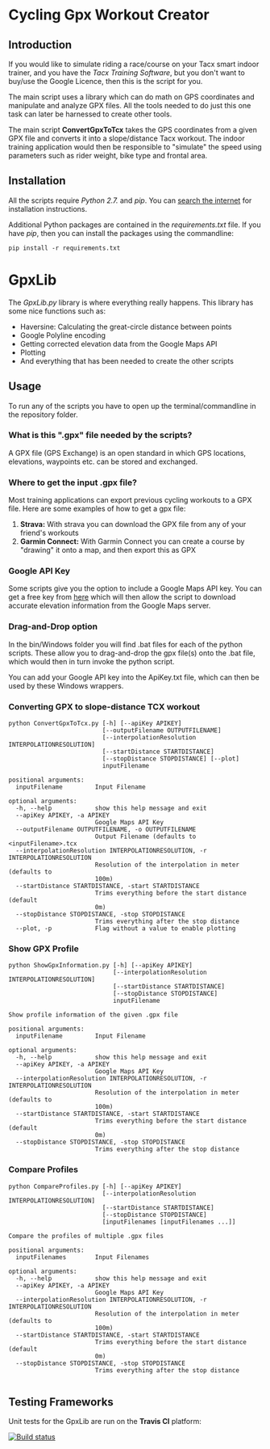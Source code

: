 # Cycling Gpx Workout Creator


## Introduction

If you would like to simulate riding a race/course on your Tacx smart indoor trainer, and you have the *Tacx Training Software*, but you don't want to buy/use the Google Licence, then this is the script for you.


The main script uses a library which can do math on GPS coordinates and manipulate and analyze GPX files. All the tools needed to do just this one task can later be harnessed to create other tools.

The main script **ConvertGpxToTcx** takes the GPS coordinates from a given GPX file and converts it into a slope/distance Tacx workout. The indoor training application would then be responsible to "simulate" the speed using parameters such as rider weight, bike type and frontal area.


## Installation
All the scripts require *Python 2.7.* and *pip*. You can [search the internet](http://lmgtfy.com/?q=Install+Python+2.7) for installation instructions.

Additional Python packages are contained in the *requirements.txt* file. If you have *pip*, then you can install the packages using the commandline:
	
	pip install -r requirements.txt

# GpxLib
The *GpxLib.py* library is where everything really happens. This library has some nice functions such as:

* Haversine: Calculating the great-circle distance between points
* Google Polyline encoding
* Getting corrected elevation data from the Google Maps API
* Plotting
* And everything that has been needed to create the other scripts


## Usage
To run any of the scripts you have to open up the terminal/commandline in the repository folder.

### What is this ".gpx" file needed by the scripts?
A GPX file (GPS Exchange) is an open standard in which GPS locations, elevations, waypoints etc. can be stored and exchanged.


### Where to get the input .gpx file?
Most training applications can export previous cycling workouts to a GPX file. Here are some examples of how to get a gpx file:

1. **Strava:** With strava you can download the GPX file from any of your friend's workouts
2. **Garmin Connect:** With Garmin Connect you can create a course by "drawing" it onto a map, and then export this as GPX


### Google API Key
Some scripts give you the option to include a Google Maps API key. You can get a free key from [here](https://developers.google.com/maps/documentation/javascript/get-api-key) which will then allow the script to download accurate elevation information from the Google Maps server.

### Drag-and-Drop option
In the bin/Windows folder you will find .bat files for each of the python scripts. These allow you to drag-and-drop the gpx file(s) onto the .bat file, which would then in turn invoke the python script.

You can add your Google API key into the ApiKey.txt file, which can then be used by these Windows wrappers.

### Converting GPX to slope-distance TCX workout
```
python ConvertGpxToTcx.py [-h] [--apiKey APIKEY]
                          [--outputFilename OUTPUTFILENAME]
                          [--interpolationResolution INTERPOLATIONRESOLUTION]
                          [--startDistance STARTDISTANCE]
                          [--stopDistance STOPDISTANCE] [--plot]
                          inputFilename
                          
positional arguments:
  inputFilename         Input Filename

optional arguments:
  -h, --help            show this help message and exit
  --apiKey APIKEY, -a APIKEY
                        Google Maps API Key
  --outputFilename OUTPUTFILENAME, -o OUTPUTFILENAME
                        Output Filename (defaults to <inputFilename>.tcx
  --interpolationResolution INTERPOLATIONRESOLUTION, -r INTERPOLATIONRESOLUTION
                        Resolution of the interpolation in meter (defaults to
                        100m)
  --startDistance STARTDISTANCE, -start STARTDISTANCE
                        Trims everything before the start distance (default
                        0m)
  --stopDistance STOPDISTANCE, -stop STOPDISTANCE
                        Trims everything after the stop distance
  --plot, -p            Flag without a value to enable plotting
```

### Show GPX Profile
```
python ShowGpxInformation.py [-h] [--apiKey APIKEY]
                             [--interpolationResolution INTERPOLATIONRESOLUTION]
                             [--startDistance STARTDISTANCE]
                             [--stopDistance STOPDISTANCE]
                             inputFilename

Show profile information of the given .gpx file

positional arguments:
  inputFilename         Input Filename

optional arguments:
  -h, --help            show this help message and exit
  --apiKey APIKEY, -a APIKEY
                        Google Maps API Key
  --interpolationResolution INTERPOLATIONRESOLUTION, -r INTERPOLATIONRESOLUTION
                        Resolution of the interpolation in meter (defaults to
                        100m)
  --startDistance STARTDISTANCE, -start STARTDISTANCE
                        Trims everything before the start distance (default
                        0m)
  --stopDistance STOPDISTANCE, -stop STOPDISTANCE
                        Trims everything after the stop distance
```

### Compare Profiles
```
python CompareProfiles.py [-h] [--apiKey APIKEY]
                          [--interpolationResolution INTERPOLATIONRESOLUTION]
                          [--startDistance STARTDISTANCE]
                          [--stopDistance STOPDISTANCE]
                          [inputFilenames [inputFilenames ...]]

Compare the profiles of multiple .gpx files

positional arguments:
  inputFilenames        Input Filenames

optional arguments:
  -h, --help            show this help message and exit
  --apiKey APIKEY, -a APIKEY
                        Google Maps API Key
  --interpolationResolution INTERPOLATIONRESOLUTION, -r INTERPOLATIONRESOLUTION
                        Resolution of the interpolation in meter (defaults to
                        100m)
  --startDistance STARTDISTANCE, -start STARTDISTANCE
                        Trims everything before the start distance (default
                        0m)
  --stopDistance STOPDISTANCE, -stop STOPDISTANCE
                        Trims everything after the stop distance
                        
```


## Testing Frameworks
Unit tests for the GpxLib are run on the **Travis CI** platform:

[![Build status](https://travis-ci.org/phillipmyburgh/CyclingGpxWorkoutCreator.svg?master)](https://travis-ci.org/phillipmyburgh/CyclingGpxWorkoutCreator)